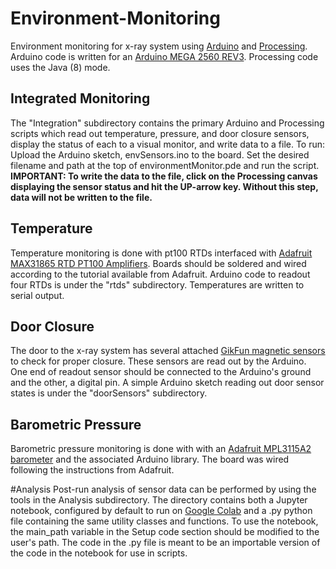 # Environment-Monitoring

Environment monitoring for x-ray system using [Arduino](arduino.cc) and [Processing](processing.org). Arduino code is written for an [Arduino MEGA 2560 REV3](https://store-usa.arduino.cc/products/arduino-mega-2560-rev3?selectedStore=us). Processing code uses the Java (8) mode.

## Integrated Monitoring
The "Integration" subdirectory contains the primary Arduino and Processing scripts which read out temperature, pressure, and door closure sensors, display the status of each to a visual monitor, and write data to a file. To run: Upload the Arduino sketch, envSensors.ino to the board. Set the desired filename and path at the top of environmentMonitor.pde and run the script. **IMPORTANT: To write the data to the file, click on the Processing canvas displaying the sensor status and hit the UP-arrow key. Without this step, data will not be written to the file.**

## Temperature
Temperature monitoring is done with pt100 RTDs interfaced with [Adafruit MAX31865 RTD PT100 Amplifiers](https://learn.adafruit.com/adafruit-max31865-rtd-pt100-amplifier). Boards should be soldered and wired according to the tutorial available from Adafruit. Arduino code to readout four RTDs is under the "rtds" subdirectory. Temperatures are written to serial output.

## Door Closure
The door to the x-ray system has several attached [GikFun magnetic sensors](https://www.amazon.com/Gikfun-Sensor-Magnetic-Switch-Arduino/dp/B0154PTDFI) to check for proper closure. These sensors are read out by the Arduino. One end of readout sensor should be connected to the Arduino's ground and the other, a digital pin. A simple Arduino sketch reading out door sensor states is under the "doorSensors" subdirectory.

## Barometric Pressure
Barometric pressure monitoring is done with with an [Adafruit MPL3115A2 barometer](https://www.adafruit.com/product/1893) and the associated Arduino library. The board was wired following the instructions from Adafruit.

#Analysis
Post-run analysis of sensor data can be performed by using the tools in the Analysis subdirectory. The directory contains both a Jupyter notebook, configured by default to run on [Google Colab](https://colab.research.google.com/) and a .py python file containing the same utility classes and functions. To use the notebook, the main_path variable in the Setup code section should be modified to the user's path. The code in the .py file is meant to be an importable version of the code in the notebook for use in scripts.
